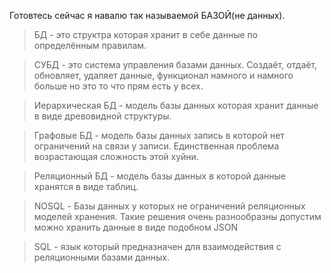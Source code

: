 Готовтесь сейчас я навалю так называемой БАЗОЙ(не данных).

> БД - это структра которая хранит в себе данные по определённым правилам.

> СУБД - это система управления базами данных. Создаёт, отдаёт, обновляет, удаляет данные, функционал намного и намного больше но это то что прям есть у всех.

> Иерархическая БД - модель базы данных которая хранит данные в виде древовидной структуры.

> Графовые БД - модель базы данных запись в которой нет ограничений на связи у записи. Единственная проблема возрастающая сложность этой хуйни.

>Реляционный БД - модель базы данных в которой данные хранятся в виде таблиц.

> NOSQL - Базы данных у которых не ограничений реляционных моделей хранения. Такие решения очень разнообразны допустим можно хранить данные в виде подобном JSON

> SQL - язык который предназначен для взаимодействия с реляционными базами данных.



